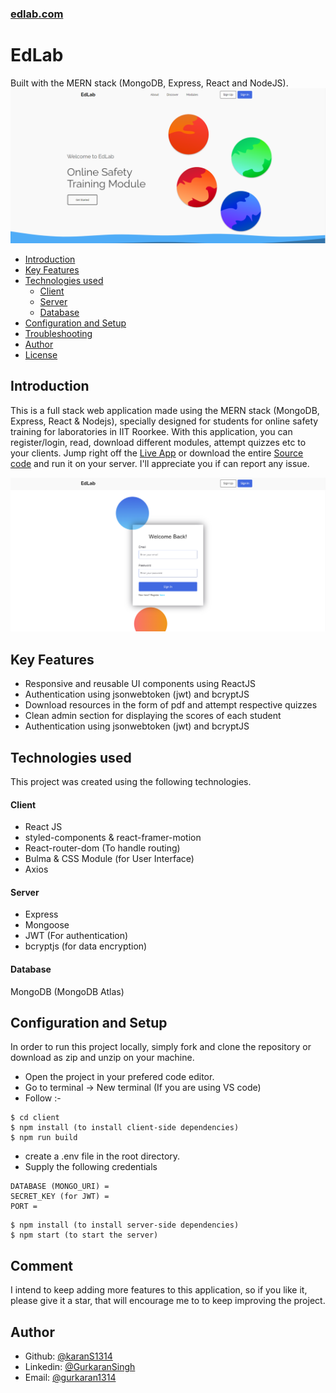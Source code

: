 ### [edlab.com](https://edlab.herokuapp.com/)
# EdLab
Built with the MERN stack (MongoDB, Express, React and NodeJS).
![EdLab Main](/client/public/main.PNG)

  * [Introduction](#introduction)
  * [Key Features](#key-features)
  * [Technologies used](#technologies-used)
      - [Client](#client)
      - [Server](#server)
      - [Database](#database)
  * [Configuration and Setup](#configuration-and-setup)
  * [Troubleshooting](#troubleshooting)
  * [Author](#author)
  * [License](#license)

## Introduction
This is a full stack web application made using the MERN stack (MongoDB, Express, React & Nodejs), specially designed for students for online safety training for laboratories in IIT Roorkee. With this application, you can register/login, read, download different modules, attempt quizzes etc to your clients. Jump right off the [Live App](https://edlab.herokuapp.com/) or download the entire [Source code](https://github.com/Panshak/arcinvoice) and run it on your server. I'll appreciate you if can report any issue.

![EdLab Signin](/client/public/signin.PNG)

## Key Features
- Responsive and reusable UI components using ReactJS
- Authentication using jsonwebtoken (jwt) and bcryptJS
- Download resources in the form of pdf and attempt respective quizzes
- Clean admin section for displaying the scores of each student
- Authentication using jsonwebtoken (jwt) and bcryptJS


## Technologies used
This project was created using the following technologies.

#### Client

- React JS
- styled-components & react-framer-motion
- React-router-dom (To handle routing)
- Bulma & CSS Module (for User Interface)
- Axios 

#### Server

- Express
- Mongoose
- JWT (For authentication)
- bcryptjs (for data encryption)

#### Database
MongoDB (MongoDB Atlas)

## Configuration and Setup
In order to run this project locally, simply fork and clone the repository or download as zip and unzip on your machine. 
- Open the project in your prefered code editor.
- Go to terminal -> New terminal (If you are using VS code)
- Follow :-

```
$ cd client
$ npm install (to install client-side dependencies)
$ npm run build
```

- create a .env file in the root directory.
- Supply the following credentials

```
DATABASE (MONGO_URI) =       
SECRET_KEY (for JWT) = 
PORT =
```
```
$ npm install (to install server-side dependencies)
$ npm start (to start the server)
```

## Comment
I intend to keep adding more features to this application, so if you like it, please give it a star, that will encourage me to 
to keep improving the project.

## Author
- Github: [@karanS1314](https://github.com/karanS1314)
- Linkedin: [@GurkaranSingh](https://www.linkedin.com/in/gurkaran-singh-8563881b5/)
- Email: [@gurkaran1314](mailto:gurkaran1314@gmail.com)
